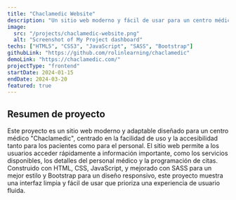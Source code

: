 ```yaml
---
title: "Chaclamedic Website"
description: "Un sitio web moderno y fácil de usar para un centro médico que agiliza el acceso a la información de los pacientes y la concertación de citas."
image:
  src: "/projects/chaclamedic-website.png"
  alt: "Screenshot of My Project dashboard"
techs: ["HTML5", "CSS3", "JavaScript", "SASS", "Bootstrap"]
githubLink: "https://github.com/rolinlearning/chaclamedic"
demoLink: "https://chaclamedic.com/"
projectType: "frontend"
startDate: 2024-01-15
endDate: 2024-03-20
featured: true
---
```


## Resumen de proyecto

Este proyecto es un sitio web moderno y adaptable diseñado para un centro médico "Chaclamedic", centrado en la facilidad de uso y la accesibilidad tanto para los pacientes como para el personal. El sitio web permite a los usuarios acceder rápidamente a información importante, como los servicios disponibles, los detalles del personal médico y la programación de citas. Construido con HTML, CSS, JavaScript, y mejorado con SASS para un mejor estilo y Bootstrap para un diseño responsivo, este proyecto muestra una interfaz limpia y fácil de usar que prioriza una experiencia de usuario fluida.